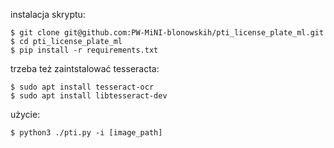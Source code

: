 instalacja skryptu:
```
$ git clone git@github.com:PW-MiNI-blonowskih/pti_license_plate_ml.git
$ cd pti_license_plate_ml
$ pip install -r requirements.txt
```
trzeba też zaintstalować tesseracta:
```
$ sudo apt install tesseract-ocr
$ sudo apt install libtesseract-dev
```
użycie: 
```
$ python3 ./pti.py -i [image_path]
``` 
